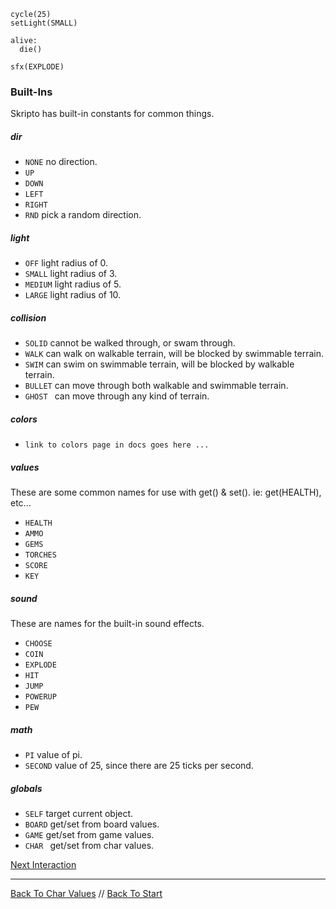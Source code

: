 ```load-darkness
cycle(25)
setLight(SMALL)

alive:
  die()
  
sfx(EXPLODE)
```

### Built-Ins

Skripto has built-in constants for common things.

##### dir
  * `NONE` no direction.
  * `UP`
  * `DOWN`
  * `LEFT`
  * `RIGHT`
  * `RND` pick a random direction. 

##### light
  * `OFF` light radius of 0.
  * `SMALL` light radius of 3.
  * `MEDIUM` light radius of 5.
  * `LARGE` light radius of 10.

##### collision
  * `SOLID` cannot be walked through, or swam through.
  * `WALK` can walk on walkable terrain, will be blocked by swimmable terrain.
  * `SWIM` can swim on swimmable terrain, will be blocked by walkable terrain.
  * `BULLET` can move through both walkable and swimmable terrain.
  * `GHOST ` can move through any kind of terrain.

##### colors
  * `link to colors page in docs goes here ... `

##### values
These are some common names for use with get() & set(). ie: get(HEALTH), etc...
  * `HEALTH`
  * `AMMO`
  * `GEMS`
  * `TORCHES`
  * `SCORE`
  * `KEY`

##### sound
These are names for the built-in sound effects.
  * `CHOOSE`
  * `COIN`
  * `EXPLODE`
  * `HIT`
  * `JUMP`
  * `POWERUP`
  * `PEW `

##### math
  * `PI` value of pi.
  * `SECOND` value of 25, since there are 25 ticks per second.

##### globals
  * `SELF` target current object.
  * `BOARD` get/set from board values.
  * `GAME` get/set from game values.
  * `CHAR ` get/set from char values.

[Next Interaction](interaction.md)

---

[Back To Char Values](char-values.md) //
[Back To Start](start.md)
